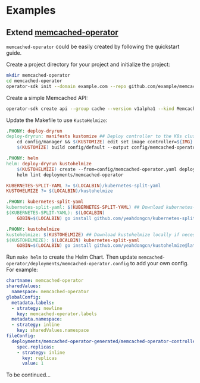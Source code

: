 # Examples

## Extend [memcached-operator](https://sdk.operatorframework.io/docs/building-operators/golang/quickstart/)

`memcached-operator` could be easily created by following the quickstart guide.

Create a project directory for your project and initialize the project:

```bash
mkdir memcached-operator
cd memcached-operator
operator-sdk init --domain example.com --repo github.com/example/memcached-operator
```

Create a simple Memcached API:

```bash
operator-sdk create api --group cache --version v1alpha1 --kind Memcached --resource --controller
```

Update the Makefile to use `KustoHelmize`:

```Makefile
.PHONY: deploy-dryrun
deploy-dryrun: manifests kustomize ## Deploy controller to the K8s cluster specified in ~/.kube/config.
	cd config/manager && $(KUSTOMIZE) edit set image controller=${IMG}
	$(KUSTOMIZE) build config/default --output config/memcached-operator.yaml

.PHONY: helm
helm: deploy-dryrun kustohelmize
	$(KUSTOHELMIZE) create --from=config/memcached-operator.yaml deployments/memcached-operator
	helm lint deployments/memcached-operator

KUBERNETES-SPLIT-YAML ?= $(LOCALBIN)/kubernetes-split-yaml
KUSTOHELMIZE ?= $(LOCALBIN)/kustohelmize

.PHONY: kubernetes-split-yaml
kubernetes-split-yaml: $(KUBERNETES-SPLIT-YAML) ## Download kubernetes-split-yaml locally if necessary.
$(KUBERNETES-SPLIT-YAML): $(LOCALBIN)
	GOBIN=$(LOCALBIN) go install github.com/yeahdongcn/kubernetes-split-yaml@v0.4.0

.PHONY: kustohelmize
kustohelmize: $(KUSTOHELMIZE) ## Download kustohelmize locally if necessary.
$(KUSTOHELMIZE): $(LOCALBIN) kubernetes-split-yaml
	GOBIN=$(LOCALBIN) go install github.com/yeahdongcn/kustohelmize@latest
```

Run `make helm` to create the Helm Chart. Then update `memcached-operator/deployments/memcached-operator.config` to add your own config. For example:

```yaml
chartname: memcached-operator
sharedValues:
  namespace: memcached-operator
globalConfig:
  metadata.labels:
  - strategy: newline
    key: memcached-operator.labels
  metadata.namespace:
  - strategy: inline
    key: sharedValues.namespace
fileConfig:
  deployments/memcached-operator-generated/memcached-operator-controller-manager-deployment.yaml:
    spec.replicas:
    - strategy: inline
      key: replicas
      value: 1
```

To be continued...